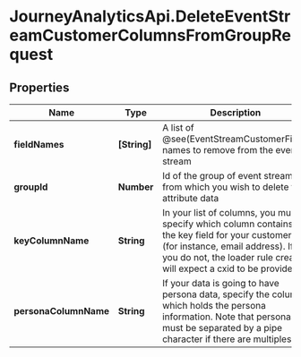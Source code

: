 # JourneyAnalyticsApi.DeleteEventStreamCustomerColumnsFromGroupRequest

## Properties

Name | Type | Description | Notes
------------ | ------------- | ------------- | -------------
**fieldNames** | **[String]** | A list of @see(EventStreamCustomerField) names to remove from the event stream | [optional] 
**groupId** | **Number** | Id of the group of event streams from which you wish to delete the attribute data | [optional] 
**keyColumnName** | **String** | In your list of columns, you must specify which column contains the key field for your customer (for instance, email address).  If you do not, the loader rule created will expect a cxid to be provided | [optional] 
**personaColumnName** | **String** | If your data is going to have persona data, specify the column which holds the persona information.  Note that personas must be separated by a pipe character if there are multiples | [optional] 


